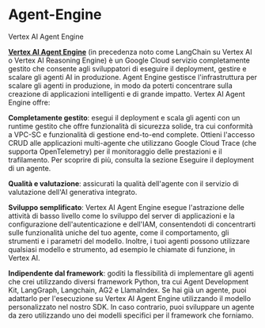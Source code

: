 # Agent-Engine
Vertex AI Agent Engine

[**Vertex AI Agent Engine**](https://cloud.google.com/vertex-ai/generative-ai/docs/agent-engine/overview?) (in precedenza noto come LangChain su Vertex AI o Vertex AI Reasoning Engine) è un Google Cloud servizio completamente gestito che consente agli sviluppatori di eseguire il deployment, gestire e scalare gli agenti AI in produzione. Agent Engine gestisce l'infrastruttura per scalare gli agenti in produzione, in modo da poterti concentrare sulla creazione di applicazioni intelligenti e di grande impatto. Vertex AI Agent Engine offre:

  **Completamente gestito**: esegui il deployment e scala gli agenti con un runtime gestito che offre funzionalità di sicurezza solide, tra cui conformità a VPC-SC e funzionalità di gestione end-to-end complete. Ottieni l'accesso CRUD alle applicazioni multi-agente che utilizzano Google Cloud Trace (che supporta OpenTelemetry) per il monitoraggio delle prestazioni e il trafilamento. Per scoprire di più, consulta la sezione Eseguire il deployment di un agente.

  **Qualità e valutazione**: assicurati la qualità dell'agente con il servizio di valutazione dell'AI generativa integrato.

  **Sviluppo semplificato**: Vertex AI Agent Engine esegue l'astrazione delle attività di basso livello come lo sviluppo del server di applicazioni e la configurazione dell'autenticazione e dell'IAM, consentendoti di concentrarti sulle funzionalità uniche del tuo agente, come il comportamento, gli strumenti e i parametri del modello. Inoltre, i tuoi agenti possono utilizzare qualsiasi modello e strumento, ad esempio le chiamate di funzione, in Vertex AI.

  **Indipendente dal framework**: goditi la flessibilità di implementare gli agenti che crei utilizzando diversi framework Python, tra cui Agent Development Kit, LangGraph, Langchain, AG2 e LlamaIndex. Se hai già un agente, puoi adattarlo per l'esecuzione su Vertex AI Agent Engine utilizzando il modello personalizzato nel nostro SDK. In caso contrario, puoi sviluppare un agente da zero utilizzando uno dei modelli specifici per il framework che forniamo.
